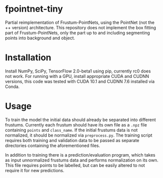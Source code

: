 # fpointnet-tiny
Partial reimplementation of Frustum-PointNets, using the PointNet (not the ++ version) architecture.
This repository does not implement the box fitting part of Frustum-PointNets, only the part up to and including segmenting points into background and object.

# Installation
Install NumPy, SciPy, TensorFlow 2.0-beta1 using pip, currently rc0 does not work. 
For running with a GPU, install appropriate CUDA and CUDNN versions, this code was tested with CUDA 10.1 and CUDNN 7.6 installed via Conda.

# Usage
To train the model the initial data should already be separated into different frustums. Currently each frustum should have its own file
as a `.npz` file containing `points` and `class_name`. If the initial frustums data is not normalized, it should be normalized via `preprocess.py`.
The training script requires both training and validation data to be passed as separate directories containing the aforementioned files.

In addition to training there is a prediction/evaluation program, which takes as input unnormalized frustums data and performs normalization on its own. This file requires points to be labelled, but can be easily altered to not require it for new predictions.